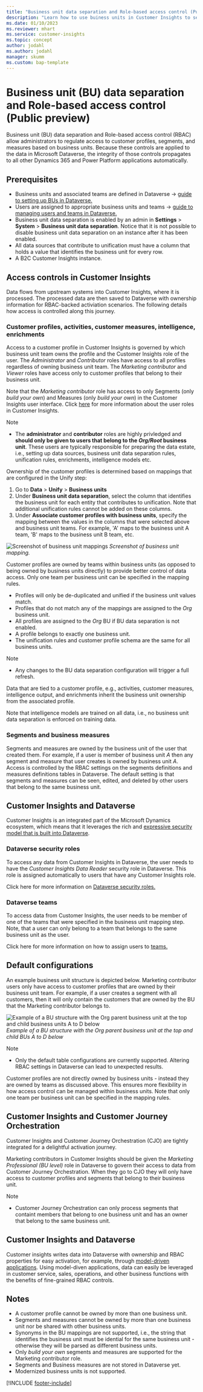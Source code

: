```yaml
---
title: "Business unit data separation and Role-based access control (Public preview)"
description: "Learn how to use buiness units in Customer Insights to separate data."
ms.date: 01/10/2023
ms.reviewer: mhart
ms.service: customer-insights
ms.topic: concept
author: jodahl
ms.author: jodahl
manager: skumm
ms.custom: bap-template
---
```


# Business unit (BU) data separation and Role-based access control (Public preview)
Business unit (BU) data separation and Role-based access control (RBAC) allow administrators to regulate access to customer profiles, segments, and measures based on business units. Because these controls are applied to the data in Microsoft Dataverse, the integrity of those controls propagates to all other Dynamics 365 and Power Platform applications automatically.

## Prerequisites
* Business units and associated teams are defined in Dataverse -> [guide to setting up BUs in Dataverse.](https://learn.microsoft.com/en-us/power-platform/admin/create-edit-business-units) 
* Users are assigned to appropriate business units and teams -> [guide to managing users and teams in Dataverse.](https://learn.microsoft.com/en-us/power-platform/admin/users-settings)
* Business unit data separation is enabled by an admin in **Settings** > **System** > **Business unit data separation**. Notice that it is not possible to disable business unit data separation on an instance after it has been enabled. 
* All data sources that contribute to unification must have a column that holds a value that identifies the business unit for every row. 
* A B2C Customer Insights instance.

## Access controls in Customer Insights
Data flows from upstream systems into Customer Insights, where it is processed. The processed data are then saved to Dataverse with ownership information for RBAC-backed activiation scenarios. The following details how access is controlled along this journey.

### Customer profiles, activities, customer measures, intelligence, enrichments
Access to a customer profile in Customer Insights is governed by which business unit team owns the profile and the Customer Insights role of the user. The *Administrator* and *Contributor* roles have access to all profiles regardless of owning business unit team. The *Marketing contributor* and *Viewer* roles have access only to customer profiles that belong to their business unit.

Note that the *Marketing contributor* role has access to only Segments (only *build your own*) and Measures (only *build your own*) in the Customer Insights user interface. Click [here](https://learn.microsoft.com/en-us/dynamics365/customer-insights/permissions) for more information about the user roles in Customer Insights.

> [!NOTE]
   > * The **administrator** and **contributor** roles are highly privledged and **should only be given to users that belong to the *Org/Root* business unit**. These users are typically responsible for preparing the data estate, i.e., setting up data sources, business unit data separation rules, unification rules, enrichments, intelligence models etc.

Ownership of the customer profiles is determined based on mappings that are configured in the Unify step:

1. Go to **Data** > **Unify** > **Business units**
2. Under **Business unit data separation**, select the column that identifies the business unit for each entity that contributes to unification. Note that additional unification rules cannot be added on these columns.
3. Under **Associate customer profiles with business units**, specify the mapping between the values in the columns that were selected above and business unit teams. For example, 'A' maps to the business unit A team, 'B' maps to the business unit B team, etc. 

![Screenshot of business unit mappings](media/BU_mappings.png)
*Screenshot of business unit mapping.*

Customer profiles are owned by teams within business units (as opposed to being owned by business units directly) to provide better control of data access. Only one team per business unit can be specified in the mapping rules. 

* Profiles will only be de-duplicated and unified if the business unit values match. 
* Profiles that do not match any of the mappings are assigned to the *Org* business unit.
* All profiles are assigned to the *Org* BU if BU data separation is not enabled.
* A profile belongs to exactly one business unit.
* The unification rules and customer profile schema are the same for all business units.

 > [!NOTE]
   > * Any changes to the BU data separation configuration will trigger a full refresh.
   
Data that are tied to a customer profile, e.g., activities, customer measures, intelligence output, and enrichments inherit the business unit ownership from the associated profile. 

Note that intelligence models are trained on all data, i.e., no business unit data separation is enforced on training data. 
  
### Segments and business measures
Segments and measures are owned by the business unit of the user that created them. For example, if a user is member of business unit *A* then any segment and measure that user creates is owned by business unit *A*. Access is controlled by the RBAC settings on the segments definitions and measures definitions tables in Dataverse. The default setting is that segments and measures can be seen, edited, and deleted by other users that belong to the same business unit.

## Customer Insights and Dataverse
Customer Insights is an integrated part of the Microsoft Dynamics ecosystem, which means that it leverages the rich and [expressive security model that is built into Dataverse](https://learn.microsoft.com/en-us/power-platform/admin/wp-security-cds). 

### Dataverse security roles
To access any data from Customer Insights in Dataverse, the user needs to have the *Customer Insights Data Reader* security role in Dataverse. This role is assigned automatically to users that have any Customer Insights role. 

Click here for more information on [Dataverse security roles.](https://learn.microsoft.com/en-us/power-platform/admin/database-security)

### Dataverse teams
To access data from Customer Insights, the user needs to be member of one of the teams that were specified in the business unit mapping step. Note, that a user can only belong to a team that belongs to the same business unit as the user.

Click here for more information on how to assign users to [teams.](https://learn.microsoft.com/en-us/power-platform/admin/wp-security-cds#teams-including-group-teams)

## Default configurations
An example business unit structure is depicted below. Marketing contributor users only have access to customer profiles that are owned by their business unit team. For example, if a user creates a segment with all customers, then it will only contain the customers that are owned by the BU that the Marketing contributor belongs to.

![Example of a BU structure with the Org parent business unit at the top and child business units A to D below](media/BU_structure_example.png)
*Example of a BU structure with the Org parent business unit at the top and child BUs A to D below*

 > [!NOTE]
   > * Only the default table configurations are currently supported. Altering RBAC settings in Dataverse can lead to unexpected results.

Customer profiles are not directly owned by business units - instead they are owned by teams as discussed above. This ensures more flexibility in how access control can be managed within business units. Note that only one team per business unit can be specified in the mapping rules.  

## Customer Insights and Customer Journey Orchestration
Customer Insights and Customer Journey Orchestration (CJO) are tightly integrated for a delightful activation journey. 

Marketing contributors in Customer Insights should be given the *Marketing Professional (BU level)* role in Dataverse to govern their access to data from Customer Journey Orchestration. When they go to CJO they will only have access to customer profiles and segments that belong to their business unit.

 > [!NOTE]
   > * Customer Journey Orchestration can only process segments that containt members that belong to one business unit and has an owner that belong to the same business unit.

## Customer Insights and Dataverse
Customer insights writes data into Dataverse with ownership and RBAC properties for easy activation, for example, through [model-driven applications](https://learn.microsoft.com/en-us/power-apps/maker/model-driven-apps/model-driven-app-overview). Using model-diven applications, data can easily be leveraged in customer service, sales, operations, and other business functions with the benefits of fine-grained RBAC controls.

## Notes

* A customer profile cannot be owned by more than one business unit. 
* Segments and measures cannot be owned by more than one business unit nor be shared with other business units.
* Synonyms in the BU mappings are not supported, i.e., the string that identifies the business unit must be idential for the same business unit - otherwise they will be parsed as different business units.
* Only *build your own* segments and measures are supported for the Marketing contributor role.
* Segments and Business measures are not stored in Dataverse yet.
* Modernized business units is not supported.


[!INCLUDE [footer-include](includes/footer-banner.md)]

